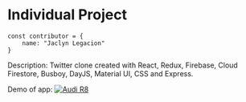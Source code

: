 # Individual Project
```JS
const contributor = {
    name: "Jaclyn Legacion"
}
```

Description: Twitter clone created with React, Redux, Firebase, Cloud Firestore, Busboy, DayJS, Material UI, CSS and Express.


Demo of app:
[![Audi R8](http://img.youtube.com/vi/TZ1j_624Tmw/0.jpg)](https://www.youtube.com/watch?v=TZ1j_624Tmw "Audi R8")
